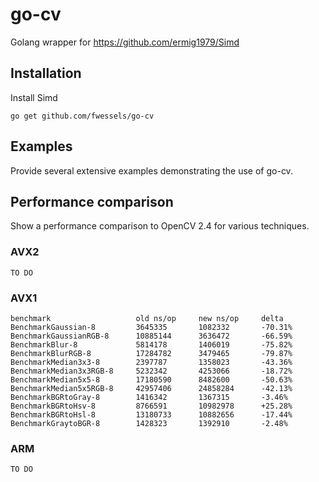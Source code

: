 # go-cv

Golang wrapper for https://github.com/ermig1979/Simd

## Installation

Install Simd

```
go get github.com/fwessels/go-cv
```

## Examples

Provide several extensive examples demonstrating the use of go-cv.

## Performance comparison

Show a performance comparison to OpenCV 2.4 for various techniques.

### AVX2

```
TO DO
```

### AVX1

```
benchmark                   old ns/op     new ns/op     delta
BenchmarkGaussian-8         3645335       1082332       -70.31%
BenchmarkGaussianRGB-8      10885144      3636472       -66.59%
BenchmarkBlur-8             5814178       1406019       -75.82%
BenchmarkBlurRGB-8          17284782      3479465       -79.87%
BenchmarkMedian3x3-8        2397787       1358023       -43.36%
BenchmarkMedian3x3RGB-8     5232342       4253066       -18.72%
BenchmarkMedian5x5-8        17180590      8482600       -50.63%
BenchmarkMedian5x5RGB-8     42957406      24858284      -42.13%
BenchmarkBGRtoGray-8        1416342       1367315       -3.46%
BenchmarkBGRtoHsv-8         8766591       10982978      +25.28%
BenchmarkBGRtoHsl-8         13180733      10882656      -17.44%
BenchmarkGraytoBGR-8        1428323       1392910       -2.48%
```

### ARM

```
TO DO
```